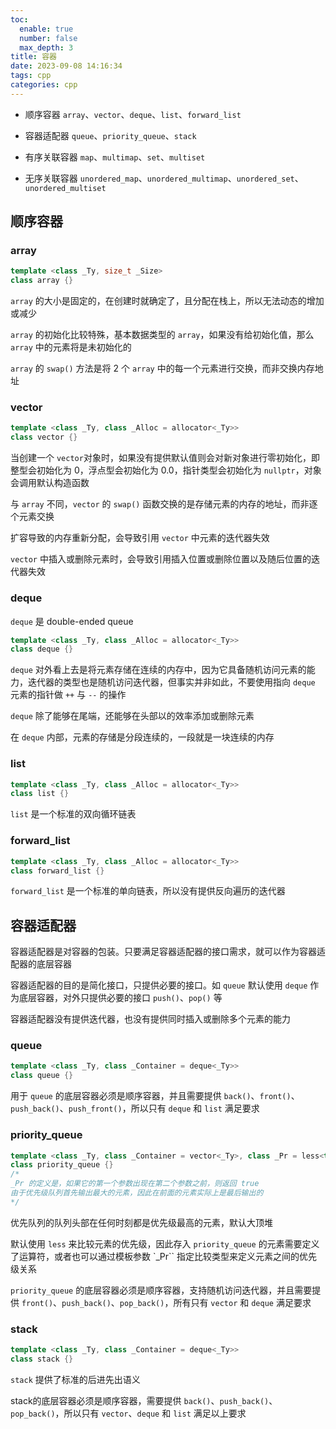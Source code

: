 ```yaml
---
toc:
  enable: true
  number: false
  max_depth: 3
title: 容器
date: 2023-09-08 14:16:34
tags: cpp
categories: cpp
---
```


- 顺序容器 `array`、`vector`、`deque`、`list`、`forward_list`

- 容器适配器 `queue`、`priority_queue`、`stack`

- 有序关联容器 `map`、`multimap`、`set`、`multiset`

- 无序关联容器 `unordered_map`、`unordered_multimap`、`unordered_set`、`unordered_multiset`

## 顺序容器

### array

```cpp
template <class _Ty, size_t _Size>
class array {}
```

`array` 的大小是固定的，在创建时就确定了，且分配在栈上，所以无法动态的增加或减少

`array` 的初始化比较特殊，基本数据类型的 `array`，如果没有给初始化值，那么 `array` 中的元素将是未初始化的

`array` 的 `swap()` 方法是将 2 个 `array` 中的每一个元素进行交换，而非交换内存地址

### vector

```cpp
template <class _Ty, class _Alloc = allocator<_Ty>>
class vector {}
```

当创建一个 `vector`对象时，如果没有提供默认值则会对新对象进行零初始化，即整型会初始化为 0，浮点型会初始化为 0.0，指针类型会初始化为 `nullptr`，对象会调用默认构造函数

与 `array` 不同，`vector` 的 `swap()` 函数交换的是存储元素的内存的地址，而非逐个元素交换

扩容导致的内存重新分配，会导致引用 `vector` 中元素的迭代器失效

`vector` 中插入或删除元素时，会导致引用插入位置或删除位置以及随后位置的迭代器失效

### deque

`deque` 是 double-ended queue

```cpp
template <class _Ty, class _Alloc = allocator<_Ty>>
class deque {}
```

`deque` 对外看上去是将元素存储在连续的内存中，因为它具备随机访问元素的能力，迭代器的类型也是随机访问迭代器，但事实并非如此，不要使用指向 `deque` 元素的指针做 `++` 与 `--` 的操作

`deque` 除了能够在尾端，还能够在头部以的效率添加或删除元素

在 `deque` 内部，元素的存储是分段连续的，一段就是一块连续的内存

### list

```cpp
template <class _Ty, class _Alloc = allocator<_Ty>>
class list {}
```

`list` 是一个标准的双向循环链表

### forward_list

```cpp
template <class _Ty, class _Alloc = allocator<_Ty>>
class forward_list {}
```

`forward_list` 是一个标准的单向链表，所以没有提供反向遍历的迭代器

## 容器适配器

容器适配器是对容器的包装。只要满足容器适配器的接口需求，就可以作为容器适配器的底层容器

容器适配器的目的是简化接口，只提供必要的接口。如 `queue` 默认使用 `deque` 作为底层容器，对外只提供必要的接口 `push()`、`pop()` 等

容器适配器没有提供迭代器，也没有提供同时插入或删除多个元素的能力

### queue

```cpp
template <class _Ty, class _Container = deque<_Ty>>
class queue {}
```

用于 `queue` 的底层容器必须是顺序容器，并且需要提供 `back()`、`front()`、`push_back()`、`push_front()`，所以只有 `deque` 和 `list` 满足要求

### priority_queue

```cpp
template <class _Ty, class _Container = vector<_Ty>, class _Pr = less<typename _Container::value_type>>
class priority_queue {}
/*
_Pr 的定义是，如果它的第一个参数出现在第二个参数之前，则返回 true
由于优先级队列首先输出最大的元素，因此在前面的元素实际上是最后输出的
*/
```

优先队列的队列头部在任何时刻都是优先级最高的元素，默认大顶堆

默认使用 `less` 来比较元素的优先级，因此存入 `priority_queue` 的元素需要定义了运算符，或者也可以通过模板参数 `_Pr`` 指定比较类型来定义元素之间的优先级关系

`priority_queue` 的底层容器必须是顺序容器，支持随机访问迭代器，并且需要提供 `front()`、`push_back()`、`pop_back()`，所有只有 `vector` 和 `deque` 满足要求

### stack

```cpp
template <class _Ty, class _Container = deque<_Ty>>
class stack {}
```

`stack` 提供了标准的后进先出语义

stack的底层容器必须是顺序容器，需要提供 `back()`、`push_back()`、`pop_back()`，所以只有 `vector`、`deque` 和 `list` 满足以上要求